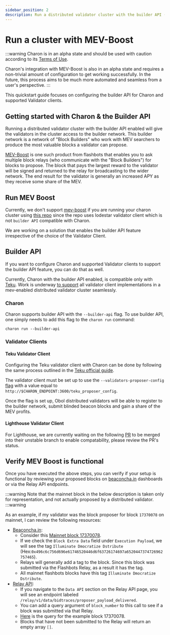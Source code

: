 ```yaml
---
sidebar_position: 2
description: Run a distributed validator cluster with the builder API (MEV-Boost)
---
```


# Run a cluster with MEV-Boost

:::warning
Charon is in an alpha state and should be used with caution according to its [Terms of Use](https://obol.tech/terms.pdf).

Charon's integration with MEV-Boost is also in an alpha state and requires a non-trivial amount of configuration to get working successfully. In the future, this process aims to be much more automated and seamless from a user's perspective.
:::

This quickstart guide focuses on configuring the builder API for Charon and supported Validator clients.

## Getting started with Charon & the Builder API

Running a distributed validator cluster with the builder API enabled will give the validators in the cluster access to the builder network. This builder network is a network of "Block Builders"
who work with MEV searchers to produce the most valuable blocks a validator can propose.

[MEV-Boost](https://boost.flashbots.net/) is one such product from flashbots that enables you to ask multiple
block relays (who communicate with the "Block Builders") for blocks to propose. The block that pays the largest reward to the validator will be signed and returned to the relay for broadcasting to the wider 
network. The end result for the validator is generally an increased APY as they receive some share of the MEV.

## Run MEV Boost

Currently, we don't support [mev-boost](https://boost.flashbots.net/) if you are running your charon cluster using [this repo](https://github.com/ObolNetwork/charon-distributed-validator-node) since the repo 
uses lodestar validator client which is not `builder API` compatible with Charon.

We are working on a solution that enables the builder API feature irrespective of the choice of the Validator Client.

## Builder API

If you want to configure Charon and supported Validator clients to support the builder API feature, you can do that as well.

Currently, Charon with the builder API enabled, is compatible only with [Teku](https://github.com/ConsenSys/teku). Work is underway [to support](https://dvt.obol.tech/) all validator client implementations in a mev-enabled distributed validator cluster seamlessly.

### Charon

Charon supports builder API with the `--builder-api` flag. To use builder API, one simply needs to add this flag to the `charon run` command:

```
charon run --builder-api
```

### Validator Clients

#### Teku Validator Client

Configuring the Teku validator client with Charon can be done by following the same process outlined in the [Teku official guide](https://docs.teku.consensys.net/how-to/configure/use-proposer-config-file).

The validator client must be set up to use the `--validators-proposer-config` [flag](https://docs.teku.consensys.net/reference/cli#validators-proposer-config) with a value equal to `http://$CHARON_ENDPOINT:3600/teku_proposer_config`.

Once the flag is set up, Obol distributed validators will be able to register to the builder network, submit blinded beacon blocks and gain a share of the MEV profits.

#### Lighthouse Validator Client

For Lighthouse, we are currently waiting on the following [PR](https://github.com/sigp/lighthouse/pull/4306) to be merged into their unstable branch to enable compatability, please review the PR's status.

## Verify MEV Boost is functional

Once you have executed the above steps, you can verify if your setup is functional by reviewing your proposed blocks on [beaconcha.in](https://beaconcha.in) dashboards or via the Relay API endpoints.

:::warning
Note that the mainnet block in the below description is taken only for representation, and not actually proposed by a distributed validator.
:::warning

As an example, if my validator was the block proposer for block `17370078` on mainnet, I can review the following resources:

* [Beaconcha.in](https://beaconcha.in):
  * Consider this [Mainnet block 17370078](https://beaconcha.in/block/17370078).
  * If we check the `Block Extra Data` field under `Execution Payload`, we will see the tag `Illuminate Dmocratize Dstribute` (Hex:`0x496c6c756d696e61746520446d6f63726174697a6520447374726962757465`).
  * Relays will generally add a tag to the block. Since this block was submitted via the Flashbots Relay, as a result it has the tag.
  * All mainnet flashbots blocks have this tag `Illuminate Dmocratize Dstribute`.
* [Relay API](https://flashbots.github.io/relay-specs/):
  * If you navigate to the `Data API` section on the Relay API page, you will see an endpoint labeled `/relay/v1/data/bidtraces/proposer_payload_delivered`.
  * You can add a query argument of `block_number` to this call to see if a block was submitted via that Relay.
  * [Here](https://boost-relay.flashbots.net/relay/v1/data/bidtraces/proposer_payload_delivered?block_number=17370078) is the query for the example block 17370078.
  * Blocks that have not been submitted to the Relay will return an empty array `[]`.
